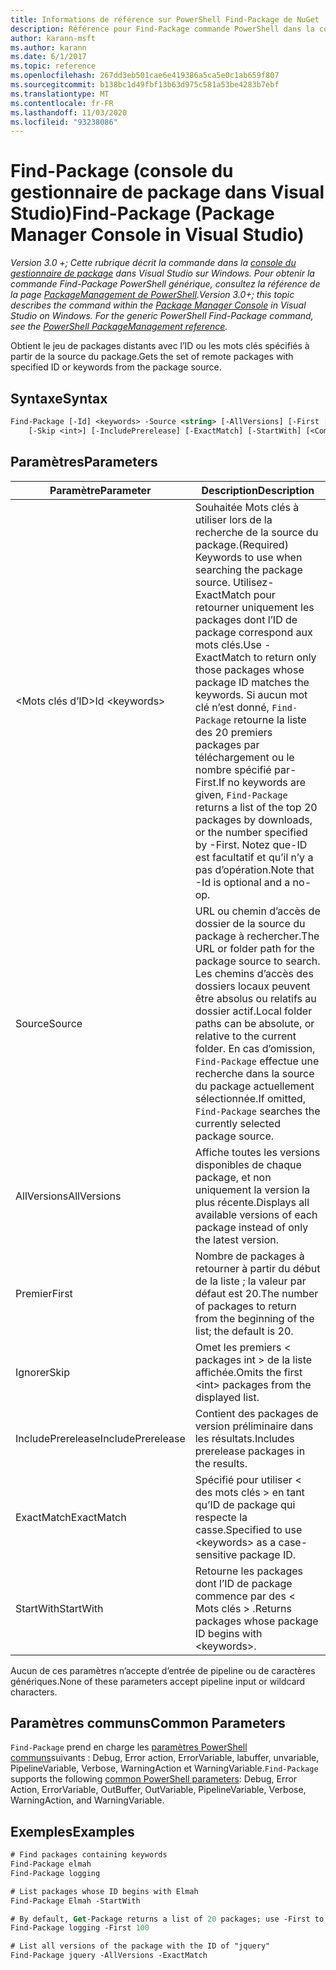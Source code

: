 ```yaml
---
title: Informations de référence sur PowerShell Find-Package de NuGet
description: Référence pour Find-Package commande PowerShell dans la console du gestionnaire de package NuGet dans Visual Studio.
author: karann-msft
ms.author: karann
ms.date: 6/1/2017
ms.topic: reference
ms.openlocfilehash: 267dd3eb501cae6e419386a5ca5e0c1ab659f807
ms.sourcegitcommit: b138bc1d49fbf13b63d975c581a53be4283b7ebf
ms.translationtype: MT
ms.contentlocale: fr-FR
ms.lasthandoff: 11/03/2020
ms.locfileid: "93238086"
---
```

# <a name="find-package-package-manager-console-in-visual-studio"></a><span data-ttu-id="4caed-103">Find-Package (console du gestionnaire de package dans Visual Studio)</span><span class="sxs-lookup"><span data-stu-id="4caed-103">Find-Package (Package Manager Console in Visual Studio)</span></span>

<span data-ttu-id="4caed-104">*Version 3.0 +; Cette rubrique décrit la commande dans la [console du gestionnaire de package](../../consume-packages/install-use-packages-powershell.md) dans Visual Studio sur Windows. Pour obtenir la commande Find-Package PowerShell générique, consultez la référence de la page [PackageManagement de PowerShell](/powershell/module/packagemanagement/?view=powershell-6).*</span><span class="sxs-lookup"><span data-stu-id="4caed-104">*Version 3.0+; this topic describes the command within the [Package Manager Console](../../consume-packages/install-use-packages-powershell.md) in Visual Studio on Windows. For the generic PowerShell Find-Package command, see the [PowerShell PackageManagement reference](/powershell/module/packagemanagement/?view=powershell-6).*</span></span>

<span data-ttu-id="4caed-105">Obtient le jeu de packages distants avec l’ID ou les mots clés spécifiés à partir de la source du package.</span><span class="sxs-lookup"><span data-stu-id="4caed-105">Gets the set of remote packages with specified ID or keywords from the package source.</span></span>

## <a name="syntax"></a><span data-ttu-id="4caed-106">Syntaxe</span><span class="sxs-lookup"><span data-stu-id="4caed-106">Syntax</span></span>

```ps
Find-Package [-Id] <keywords> -Source <string> [-AllVersions] [-First [<int>]]
    [-Skip <int>] [-IncludePrerelease] [-ExactMatch] [-StartWith] [<CommonParameters>]
```

## <a name="parameters"></a><span data-ttu-id="4caed-107">Paramètres</span><span class="sxs-lookup"><span data-stu-id="4caed-107">Parameters</span></span>

| <span data-ttu-id="4caed-108">Paramètre</span><span class="sxs-lookup"><span data-stu-id="4caed-108">Parameter</span></span> | <span data-ttu-id="4caed-109">Description</span><span class="sxs-lookup"><span data-stu-id="4caed-109">Description</span></span> |
| --- | --- |
| <span data-ttu-id="4caed-110">&lt;Mots clés d’ID&gt;</span><span class="sxs-lookup"><span data-stu-id="4caed-110">Id &lt;keywords&gt;</span></span> | <span data-ttu-id="4caed-111">Souhaitée Mots clés à utiliser lors de la recherche de la source du package.</span><span class="sxs-lookup"><span data-stu-id="4caed-111">(Required) Keywords to use when searching the package source.</span></span> <span data-ttu-id="4caed-112">Utilisez-ExactMatch pour retourner uniquement les packages dont l’ID de package correspond aux mots clés.</span><span class="sxs-lookup"><span data-stu-id="4caed-112">Use -ExactMatch to return only those packages whose package ID matches the keywords.</span></span> <span data-ttu-id="4caed-113">Si aucun mot clé n’est donné, `Find-Package` retourne la liste des 20 premiers packages par téléchargement ou le nombre spécifié par-First.</span><span class="sxs-lookup"><span data-stu-id="4caed-113">If no keywords are given, `Find-Package` returns a list of the top 20 packages by downloads, or the number specified by -First.</span></span> <span data-ttu-id="4caed-114">Notez que-ID est facultatif et qu’il n’y a pas d’opération.</span><span class="sxs-lookup"><span data-stu-id="4caed-114">Note that -Id is optional and a no-op.</span></span> |
| <span data-ttu-id="4caed-115">Source</span><span class="sxs-lookup"><span data-stu-id="4caed-115">Source</span></span> | <span data-ttu-id="4caed-116">URL ou chemin d’accès de dossier de la source du package à rechercher.</span><span class="sxs-lookup"><span data-stu-id="4caed-116">The URL or folder path for the package source to search.</span></span> <span data-ttu-id="4caed-117">Les chemins d’accès des dossiers locaux peuvent être absolus ou relatifs au dossier actif.</span><span class="sxs-lookup"><span data-stu-id="4caed-117">Local folder paths can be absolute, or relative to the current folder.</span></span> <span data-ttu-id="4caed-118">En cas d’omission, `Find-Package` effectue une recherche dans la source du package actuellement sélectionnée.</span><span class="sxs-lookup"><span data-stu-id="4caed-118">If omitted, `Find-Package` searches the currently selected package source.</span></span> |
| <span data-ttu-id="4caed-119">AllVersions</span><span class="sxs-lookup"><span data-stu-id="4caed-119">AllVersions</span></span> | <span data-ttu-id="4caed-120">Affiche toutes les versions disponibles de chaque package, et non uniquement la version la plus récente.</span><span class="sxs-lookup"><span data-stu-id="4caed-120">Displays all available versions of each package instead of only the latest version.</span></span> |
| <span data-ttu-id="4caed-121">Premier</span><span class="sxs-lookup"><span data-stu-id="4caed-121">First</span></span> | <span data-ttu-id="4caed-122">Nombre de packages à retourner à partir du début de la liste ; la valeur par défaut est 20.</span><span class="sxs-lookup"><span data-stu-id="4caed-122">The number of packages to return from the beginning of the list; the default is 20.</span></span> |
| <span data-ttu-id="4caed-123">Ignorer</span><span class="sxs-lookup"><span data-stu-id="4caed-123">Skip</span></span> | <span data-ttu-id="4caed-124">Omet les premiers &lt; packages int &gt; de la liste affichée.</span><span class="sxs-lookup"><span data-stu-id="4caed-124">Omits the first &lt;int&gt; packages from the displayed list.</span></span>  |
| <span data-ttu-id="4caed-125">IncludePrerelease</span><span class="sxs-lookup"><span data-stu-id="4caed-125">IncludePrerelease</span></span> | <span data-ttu-id="4caed-126">Contient des packages de version préliminaire dans les résultats.</span><span class="sxs-lookup"><span data-stu-id="4caed-126">Includes prerelease packages in the results.</span></span> |
| <span data-ttu-id="4caed-127">ExactMatch</span><span class="sxs-lookup"><span data-stu-id="4caed-127">ExactMatch</span></span> | <span data-ttu-id="4caed-128">Spécifié pour utiliser &lt; des mots clés &gt; en tant qu’ID de package qui respecte la casse.</span><span class="sxs-lookup"><span data-stu-id="4caed-128">Specified to use &lt;keywords&gt; as a case-sensitive package ID.</span></span> |
| <span data-ttu-id="4caed-129">StartWith</span><span class="sxs-lookup"><span data-stu-id="4caed-129">StartWith</span></span> | <span data-ttu-id="4caed-130">Retourne les packages dont l’ID de package commence par des &lt; Mots clés &gt; .</span><span class="sxs-lookup"><span data-stu-id="4caed-130">Returns packages whose package ID begins with &lt;keywords&gt;.</span></span> |

<span data-ttu-id="4caed-131">Aucun de ces paramètres n’accepte d’entrée de pipeline ou de caractères génériques.</span><span class="sxs-lookup"><span data-stu-id="4caed-131">None of these parameters accept pipeline input or wildcard characters.</span></span>

## <a name="common-parameters"></a><span data-ttu-id="4caed-132">Paramètres communs</span><span class="sxs-lookup"><span data-stu-id="4caed-132">Common Parameters</span></span>

<span data-ttu-id="4caed-133">`Find-Package` prend en charge les [paramètres PowerShell communs](/powershell/module/microsoft.powershell.core/about/about_commonparameters)suivants : Debug, Error action, ErrorVariable, labuffer, unvariable, PipelineVariable, Verbose, WarningAction et WarningVariable.</span><span class="sxs-lookup"><span data-stu-id="4caed-133">`Find-Package` supports the following [common PowerShell parameters](/powershell/module/microsoft.powershell.core/about/about_commonparameters): Debug, Error Action, ErrorVariable, OutBuffer, OutVariable, PipelineVariable, Verbose, WarningAction, and WarningVariable.</span></span>

## <a name="examples"></a><span data-ttu-id="4caed-134">Exemples</span><span class="sxs-lookup"><span data-stu-id="4caed-134">Examples</span></span>

```ps
# Find packages containing keywords
Find-Package elmah
Find-Package logging

# List packages whose ID begins with Elmah
Find-Package Elmah -StartWith

# By default, Get-Package returns a list of 20 packages; use -First to show more
Find-Package logging -First 100

# List all versions of the package with the ID of "jquery"
Find-Package jquery -AllVersions -ExactMatch
```